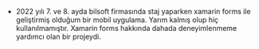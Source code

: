 
- 2022 yılı 7. ve 8. ayda bilsoft firmasında staj yaparken xamarin forms ile geliştirmiş olduğum bir mobil uygulama. Yarım kalmış olup hiç kullanılmamıştır. Xamarin forms hakkında dahada deneyimlenmeme yardımcı olan bir projeydi.
